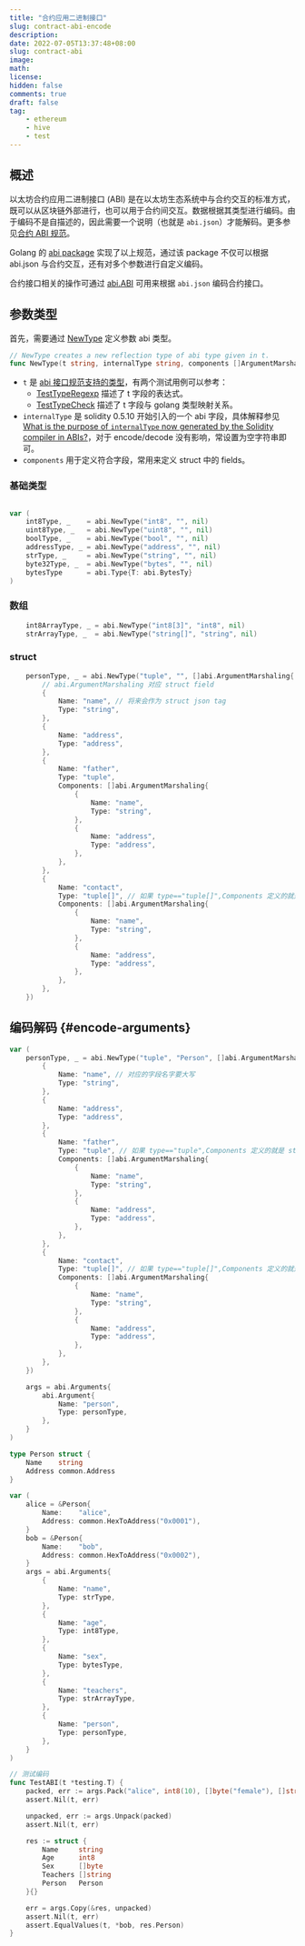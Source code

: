 ```yaml
---
title: "合约应用二进制接口"
slug: contract-abi-encode
description:
date: 2022-07-05T13:37:48+08:00
slug: contract-abi
image:
math:
license:
hidden: false
comments: true
draft: false
tag:
    - ethereum
    - hive
    - test
---
```


## 概述

以太坊合约应用二进制接口 (ABI) 是在以太坊生态系统中与合约交互的标准方式，既可以从区块链外部进行，也可以用于合约间交互。数据根据其类型进行编码。由于编码不是自描述的，因此需要一个说明（也就是 `abi.json`）才能解码。更多参见[合约 ABI 规范](https://docs.soliditylang.org/en/v0.8.13/abi-spec.html#basic-design)。

Golang 的 [abi package](https://pkg.go.dev/github.com/ethereum/go-ethereum/accounts/abi#pkg-overview) 实现了以上规范，通过该 package 不仅可以根据 abi.json 与合约交互，还有对多个参数进行自定义编码。

合约接口相关的操作可通过 [abi.ABI](https://pkg.go.dev/github.com/ethereum/go-ethereum/accounts/abi#ABI) 可用来根据 `abi.json` 编码合约接口。

## 参数类型

首先，需要通过 [NewType](https://github.com/ethereum/go-ethereum/blob/v1.10.26/accounts/abi/type.go#L70) 定义参数 abi 类型。

```go
// NewType creates a new reflection type of abi type given in t.
func NewType(t string, internalType string, components []ArgumentMarshaling) (typ Type, err error)
```

+ `t` 是 [abi 接口规范支持的类型](https://docs.soliditylang.org/en/v0.8.13/abi-spec.html#types)，有两个测试用例可以参考：
  + [TestTypeRegexp](https://github.com/ethereum/go-ethereum/blob/c4a662176ec11b9d5718904ccefee753637ab377/accounts/abi/type_test.go#L33) 描述了 t 字段的表达式。
  + [TestTypeCheck](https://github.com/ethereum/go-ethereum/blob/c4a662176ec11b9d5718904ccefee753637ab377/accounts/abi/type_test.go#L119) 描述了 t 字段与 golang 类型映射关系。
+ `internalType` 是 solidity 0.5.10 开始引入的一个 abi 字段，具体解释参见[What is the purpose of `internalType` now generated by the Solidity compiler in ABIs?](https://ethereum.stackexchange.com/questions/76953/what-is-the-purpose-of-internaltype-now-generated-by-the-solidity-compiler-in)，对于 encode/decode 没有影响，常设置为空字符串即可。
+ `components` 用于定义符合字段，常用来定义 struct 中的 fields。

### 基础类型

```go

var (
    int8Type, _    = abi.NewType("int8", "", nil)
    uint8Type, _   = abi.NewType("uint8", "", nil)
    boolType, _    = abi.NewType("bool", "", nil)
    addressType, _ = abi.NewType("address", "", nil)
    strType, _     = abi.NewType("string", "", nil)
    byte32Type, _  = abi.NewType("bytes", "", nil)
    bytesType      = abi.Type{T: abi.BytesTy}
)
```

### 数组

```go
    int8ArrayType, _ = abi.NewType("int8[3]", "int8", nil)
    strArrayType, _  = abi.NewType("string[]", "string", nil)
```

### struct

```go
    personType, _ = abi.NewType("tuple", "", []abi.ArgumentMarshaling{
        // abi.ArgumentMarshaling 对应 struct field
        {
            Name: "name", // 将来会作为 struct json tag
            Type: "string",
        },
        {
            Name: "address",
            Type: "address",
        },
        {
            Name: "father",
            Type: "tuple",
            Components: []abi.ArgumentMarshaling{
                {
                    Name: "name",
                    Type: "string",
                },
                {
                    Name: "address",
                    Type: "address",
                },
            },
        },
        {
            Name: "contact",
            Type: "tuple[]", // 如果 type=="tuple[]",Components 定义的就是数组元素的类型。
            Components: []abi.ArgumentMarshaling{
                {
                    Name: "name",
                    Type: "string",
                },
                {
                    Name: "address",
                    Type: "address",
                },
            },
        },
    })
```

## 编码解码 {#encode-arguments}

```go
var (
    personType, _ = abi.NewType("tuple", "Person", []abi.ArgumentMarshaling{
        {
            Name: "name", // 对应的字段名字要大写
            Type: "string",
        },
        {
            Name: "address",
            Type: "address",
        },
        {
            Name: "father",
            Type: "tuple", // 如果 type=="tuple",Components 定义的就是 struct 成员类型。
            Components: []abi.ArgumentMarshaling{
                {
                    Name: "name",
                    Type: "string",
                },
                {
                    Name: "address",
                    Type: "address",
                },
            },
        },
        {
            Name: "contact",
            Type: "tuple[]", // 如果 type=="tuple[]",Components 定义的就是数组元素的类型。
            Components: []abi.ArgumentMarshaling{
                {
                    Name: "name",
                    Type: "string",
                },
                {
                    Name: "address",
                    Type: "address",
                },
            },
        },
    })

    args = abi.Arguments{
        abi.Argument{
            Name: "person",
            Type: personType,
        },
    }
)

type Person struct {
    Name    string
    Address common.Address
}

var (
    alice = &Person{
        Name:    "alice",
        Address: common.HexToAddress("0x0001"),
    }
    bob = &Person{
        Name:    "bob",
        Address: common.HexToAddress("0x0002"),
    }
    args = abi.Arguments{
        {
            Name: "name",
            Type: strType,
        },
        {
            Name: "age",
            Type: int8Type,
        },
        {
            Name: "sex",
            Type: bytesType,
        },
        {
            Name: "teachers",
            Type: strArrayType,
        },
        {
            Name: "person",
            Type: personType,
        },
    }
)

// 测试编码
func TestABI(t *testing.T) {
    packed, err := args.Pack("alice", int8(10), []byte("female"), []string{"bob", "john"}, bob)
    assert.Nil(t, err)

    unpacked, err := args.Unpack(packed)
    assert.Nil(t, err)

    res := struct {
        Name     string
        Age      int8
        Sex      []byte
        Teachers []string
        Person   Person
    }{}

    err = args.Copy(&res, unpacked)
    assert.Nil(t, err)
    assert.EqualValues(t, *bob, res.Person)
}
```

